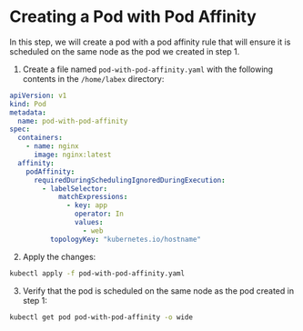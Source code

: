 # Creating a Pod with Pod Affinity

In this step, we will create a pod with a pod affinity rule that will ensure it is scheduled on the same node as the pod we created in step 1.

1. Create a file named `pod-with-pod-affinity.yaml` with the following contents in the `/home/labex` directory:

```yaml
apiVersion: v1
kind: Pod
metadata:
  name: pod-with-pod-affinity
spec:
  containers:
    - name: nginx
      image: nginx:latest
  affinity:
    podAffinity:
      requiredDuringSchedulingIgnoredDuringExecution:
        - labelSelector:
            matchExpressions:
              - key: app
                operator: In
                values:
                  - web
          topologyKey: "kubernetes.io/hostname"
```

2. Apply the changes:

```bash
kubectl apply -f pod-with-pod-affinity.yaml
```

3. Verify that the pod is scheduled on the same node as the pod created in step 1:

```bash
kubectl get pod pod-with-pod-affinity -o wide
```
